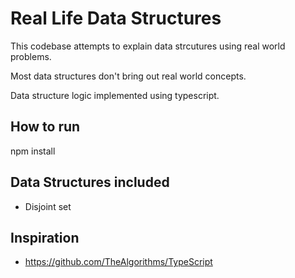 # Real Life Data Structures

This codebase attempts to explain data strcutures using real world problems.

Most data structures don't bring out real world concepts.

Data structure logic implemented using typescript.

## How to run

npm install

## Data Structures included

- Disjoint set

## Inspiration

- <https://github.com/TheAlgorithms/TypeScript>
